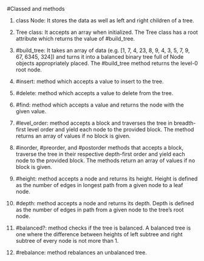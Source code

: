 #Classed and methods

1) class Node: It stores the data as well as left and right children of a tree.

2) Tree class: It accepts an array when initialized. The Tree class has a root attribute which returns the value of #build_tree.

3) #build_tree: It takes an array of data (e.g. [1, 7, 4, 23, 8, 9, 4, 3, 5, 7, 9, 67, 6345, 324]) and turns it into a balanced binary tree full of Node objects appropriately placed. The #build_tree method returns the level-0 root node.

4) #insert: method which accepts a value to insert to the tree.

5) #delete:  method which accepts a value to delete from the tree.

6) #find: method which accepts a value and returns the node with the given value.

7) #level_order:  method accepts a block and traverses the tree in breadth-first level order and yield each node to the provided block. The method returns an array of values if no block is given.

8) #inorder, #preorder, and #postorder methods that accepts a block, traverse the tree in their respective depth-first order and yield each node to the provided block. The methods return an array of values if no block is given.

9) #height: method accepts a node and returns its height. Height is defined as the number of edges in longest path from a given node to a leaf node.

10) #depth: method accepts a node and returns its depth. Depth is defined as the number of edges in path from a given node to the tree’s root node.

11) #balanced?: method checks if the tree is balanced. A balanced tree is one where the difference between heights of left subtree and right subtree of every node is not more than 1.

12) #rebalance: method rebalances an unbalanced tree.

